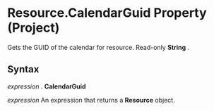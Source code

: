 
# Resource.CalendarGuid Property (Project)

Gets the GUID of the calendar for resource. Read-only  **String** .


## Syntax

 _expression_ . **CalendarGuid**

 _expression_ An expression that returns a **Resource** object.

